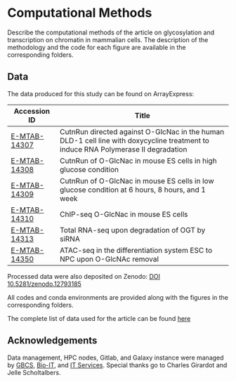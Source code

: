 # Computational Methods

Describe the computational methods of the article on glycosylation and transcription on chromatin in mammalian cells. The description of the methodology and the code for each figure are available in the corresponding folders.

## Data

The data produced for this study can be found on ArrayExpress:

| Accession ID | Title |
|--------------|-------|
| [E-MTAB-14307](https://www.ebi.ac.uk/biostudies/arrayexpress/studies/E-MTAB-14307) | CutnRun directed against O-GlcNac in the human DLD-1 cell line with doxycycline treatment to induce RNA Polymerase II degradation |
| [E-MTAB-14308](https://www.ebi.ac.uk/biostudies/arrayexpress/studies/E-MTAB-14308) | CutnRun of O-GlcNac in mouse ES cells in high glucose condition |
| [E-MTAB-14309](https://www.ebi.ac.uk/biostudies/arrayexpress/studies/E-MTAB-14309) | CutnRun of O-GlcNac in mouse ES cells in low glucose condition at 6 hours, 8 hours, and 1 week |
| [E-MTAB-14310](https://www.ebi.ac.uk/biostudies/arrayexpress/studies/E-MTAB-14310) | ChIP-seq O-GlcNac in mouse ES cells |
| [E-MTAB-14313](https://www.ebi.ac.uk/biostudies/arrayexpress/studies/E-MTAB-14313) | Total RNA-seq upon degradation of OGT by siRNA |
| [E-MTAB-14350](https://www.ebi.ac.uk/biostudies/arrayexpress/studies/E-MTAB-14350) | ATAC-seq in the differentiation system ESC to NPC upon O-GlcNAc removal |

Processed data were also deposited on Zenodo: [DOI 10.5281/zenodo.12793185](https://zenodo.org/records/12793186)

All codes and conda environments are provided along with the figures in the corresponding folders.

The complete list of data used for the article can be found [here](alldata.csv)


## Acknowledgements

Data management, HPC nodes, Gitlab, and Galaxy instance were managed by [GBCS](https://www.embl.org/groups/genome-biology-computational-support/), [Bio-IT](https://bio-it.embl.de/), and [IT Services](https://www.embl.org/about/info/it-services/). Special thanks go to Charles Girardot and Jelle Scholtalbers.
